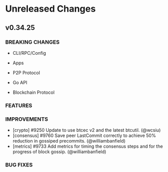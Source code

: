 # Unreleased Changes

## v0.34.25

### BREAKING CHANGES

- CLI/RPC/Config

- Apps

- P2P Protocol

- Go API

- Blockchain Protocol

### FEATURES

### IMPROVEMENTS

- [crypto] \#9250 Update to use btcec v2 and the latest btcutil. (@wcsiu)
- [consensus] \#9760 Save peer LastCommit correctly to achieve 50% reduction in gossiped precommits. (@williambanfield)
- [metrics] \#9733 Add metrics for timing the consensus steps and for the progress of block gossip. (@williambanfield)

### BUG FIXES

